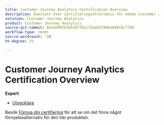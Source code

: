 ```yaml
---
title: Customer Journey Analytics Certification Overview
description: Översikt över certifieringsalternativ för Adobe Customer Journey Analytics
solution: Customer Journey Analytics
product: Customer Journey Analytics
source-git-commit: 8e1eb997b2b5187f62c72a443f9d6a848f8c7708
workflow-type: tm+mt
source-wordcount: '38'
ht-degree: 2%

---
```


# Customer Journey Analytics Certification Overview

**Expert**

* [Utvecklare](/help/certifications/acja/acja-e-developer.md) <!--AD0-E604-->

Besök [Förnya din certifiering](/help/certifications/renew.md) för att se om det finns något förnyelsealternativ för den här produkten.
